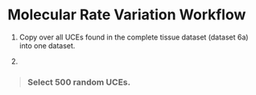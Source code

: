 # Molecular Rate Variation Workflow

1. Copy over all UCEs found in the complete tissue dataset (dataset 6a) into one dataset. 

2. 
> ### Select 500 random UCEs. 
> 

